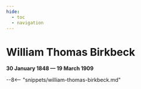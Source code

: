 ```yaml
---
hide:
  - toc
  - navigation 
---
```


# William Thomas Birkbeck

**30 January 1848 — 19 March 1909**

--8<-- "snippets/william-thomas-birkbeck.md"
